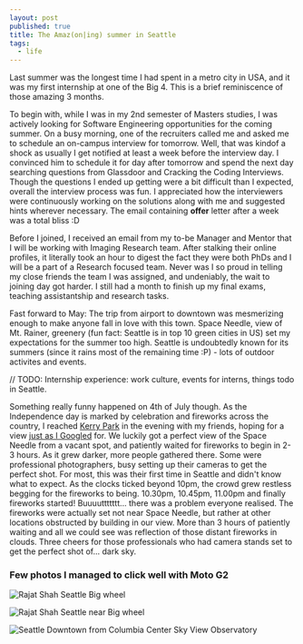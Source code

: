 ```yaml
---
layout: post
published: true
title: The Amaz(on|ing) summer in Seattle
tags:
  - life
---
```


Last summer was the longest time I had spent in a metro city in USA, and it was my first internship at one of the Big 4. This is a brief reminiscence of those amazing 3 months.

To begin with, while I was in my 2nd semester of Masters studies, I was actively looking for Software Engineering opportunities for the coming summer. On a busy morning, one of the recruiters called me and asked me to schedule an on-campus interview for tomorrow. Well, that was kindof a shock as usually I get notified at least a week before the interview day. I convinced him to schedule it for day after tomorrow and spend the next day searching questions from Glassdoor and Cracking the Coding Interviews. Though the questions I ended up getting were a bit difficult than I expected, overall the interview process was fun. I appreciated how the interviewers were continuously working on the solutions along with me and suggested hints wherever necessary. The email containing **offer** letter after a week was a total bliss :D

Before I joined, I received an email from my to-be Manager and Mentor that I will be working with Imaging Research team. After stalking their online profiles, it literally took an hour to digest the fact they were both PhDs and I will be a part of a Research focused team. Never was I so proud in telling my close friends the team I was assigned, and undeniably, the wait to joining day got harder. I still had a month to finish up my final exams, teaching assistantship and research tasks. 

Fast forward to May: The trip from airport to downtown was mesmerizing enough to make anyone fall in love with this town. Space Needle, view of Mt. Rainer, greenery (fun fact: Seattle is in top 10 green cities in US) set my expectations for the summer too high. Seattle is undoubtedly known for its summers (since it rains most of the remaining time :P) - lots of outdoor activites and events.

// TODO: Internship experience: work culture, events for interns, things todo in Seattle.

Something really funny happened on 4th of July though. As the Independence day is marked by celebration and fireworks across the country, I reached [Kerry Park](https://goo.gl/27vBKE) in the evening with my friends, hoping for a view [just as I Googled](https://goo.gl/bTXyDd) for. We luckily got a perfect view of the Space Needle from a vacant spot, and patiently waited for fireworks to begin in 2-3 hours. As it grew darker, more people gathered there. Some were professional photographers, busy setting up their cameras to get the perfect shot. For most, this was their first time in Seattle and didn't know what to expect. As the clocks ticked beyond 10pm, the crowd grew restless begging for the fireworks to being. 10.30pm, 10.45pm, 11.00pm and finally fireworks started! Buuuuttttttt... there was a problem everyone realised. The fireworks were actually set not near Space Needle, but rather at other locations obstructed by building in our view. More than 3 hours of patiently waiting and all we could see was reflection of those distant fireworks in clouds. Three cheers for those professionals who had camera stands set to get the perfect shot of... dark sky.


### Few photos I managed to click well with Moto G2

![Rajat Shah Seattle Big wheel]({{site.baseurl}}https://lh3.googleusercontent.com/oNt7kPTl9G-Pkfd2Mq_QSwpbU5_lLXu6u-RJRAojGSCwlxU6A2tYCndOGUkGu0znrOHA-Pf3ZdTaA1ZH4F8of5d3FXhzhA6BJ581vzsgbE-ai5W4GvMoCLrr6TwpaNr1Zk9xeDHOLoBnl0aAvnVw1dxiM0pXYmIA0KiF65IAuwAN8dAnXIR8An1zGjMa5w6nVJbW5tqW2Z4fT9exU6PIRhC6UIeITzv4yPPqjrSEa8NEG04gKbZcgR4eA7-1hcSBMldC71tpzmuykuT8Y7CeYyzdPeLFt9LPL3C0Q8_u9z56CH4iKOV2GViEheeYDCEidig2gBgcDXUgY-_e7KTZ0h_LnIIIqY91UZzjVPgQpBuxPw8tkhzzFzu3-2Q8nAxJBwyk-LoiYotZDDWyv78P4P7v5mBMb1UVgSspxRqmovAV19Z0cxyqEPksuKatQjsj1BD8OIHu3LaEYU4pcUaYKOpvvvYh5ReXwU-Bs7aGzaHmZQYnGJKyr3xzGcI-mClAjH0LalzltHolzIsxMvcDbv6LyH2kuOvoEkuvel2kZziJbttmYLLMz1ok763oKVMeRWZUnZIgg4lWq6dv6yvZrF7uiRN5A36LU_rrMArOQF1j5wao=w2330-h1310-no)

![Rajat Shah Seattle near Big wheel]({{site.baseurl}}https://lh3.googleusercontent.com/71l-mYO4bdkrtjvpQf8oDZ_5SRxSUC1GVLJntcaElYG8jtmpKrQHVtH3QLu9kb0IjebjdreGGjTuoKMRwSIqGUhfQk1zgyU2NuLO8hVCgHJ1dg5vma8X6x63I9BIhd5KfSNazbSCkwTTfwB27BR7SaQe_1Q4AukuwEa-IdLnTDMWb4sDiROd7IOnuHb8TkPTvbTd4LgsBGLSvMZDh1gsyK7gdbEvG3KdmdlkWrXcOYGOxqzYdE8C-deb9U-Pvl-U4Whkh-o8WBt7tI27XUqM7ckeoVQK3ApXJVINYVHksb7iwzwI8Sdyw_Pr4oVKjdzYO96ZrAVhOPAxjp6TyhwF4g8u06fu1M8DW_u6gTcL0xeAjyKw0N5FJf4itGn2NzQLfWYsHWIC2hJF31cw-H9TcgzIRZL_mkvE5UY1Mekw7X3lPKPjO6o3wN1p-2g_5Sgvzb-oa_A5VDS8wad-CgEy8NyBpBAqo3jTy3VavYRbW_7lY4nWfEZKQVYS7n1EhDqPPuvNMtlvW_2qAyGtRDWUdj8ibaBsIlLtNC3iKrVWPOtnn0Hc67_ekDtmq7b-T9ZkjokY-F3v6QBts8DYbmVO1UuD4pSBeap3A_3jGALhANSIcZOBv0T8=w2322-h1306-no)

![Seattle Downtown from Columbia Center Sky View Observatory]({{site.baseurl}}https://lh3.googleusercontent.com/4_yUGVv_5wYUPPaBvo0BveWQPfkfB5uZqMxarwTB-omU_qtU1b6GS-Au7qxMj3PPfS6MykBDDGOJ1-u-z8mkPUaSrQU_WHFEzenaazyyZe7vPzPGOttoqJ3wG7K39HIwJI8QR8rKIso1ZDyGjdd0bL_nqEUlTdEZZ60cCfgDgkv1_0AWLRYVERegCGuVXdRZeecxKVaz5HGg7xvFr_RrgZiYVrTdS6tluculgV_AU9F2nxaQuPP2IBDvAvsJbuCcsEGSKlkTuvMh9EWkAZPBoi8QIyFegO6z9NAyjSa5pXi54XgENlMTE-EXbCweBO5FBXlnLwWseWBEReFRitq2F8ItPgOuG8zFAmqNoei15ZJCdhvUh25lkQtPQc6ndYXF9WqpBSVpnrRy8jY-bGsx2hChOvTuw3JqX1dYLSi2APRbKXXlbNObldD2O__Iiq2Elxni46VM6RjypfIykrYPhfqOw39LYmeNnNhDdPzzsU23PrLv97J8TPhoORFuQPwuFDm3tT0NvpITlXF4DQn5pxJS3cYw6ny7mYDTdkUe6okDsgtz0tqu_j_Ym0IXQFEKBsIVWbckPXhlO1oq4uzc3TGYTrPe6v3bo7SuYwP2vtdgUcdG=w2560-h1000-no)
